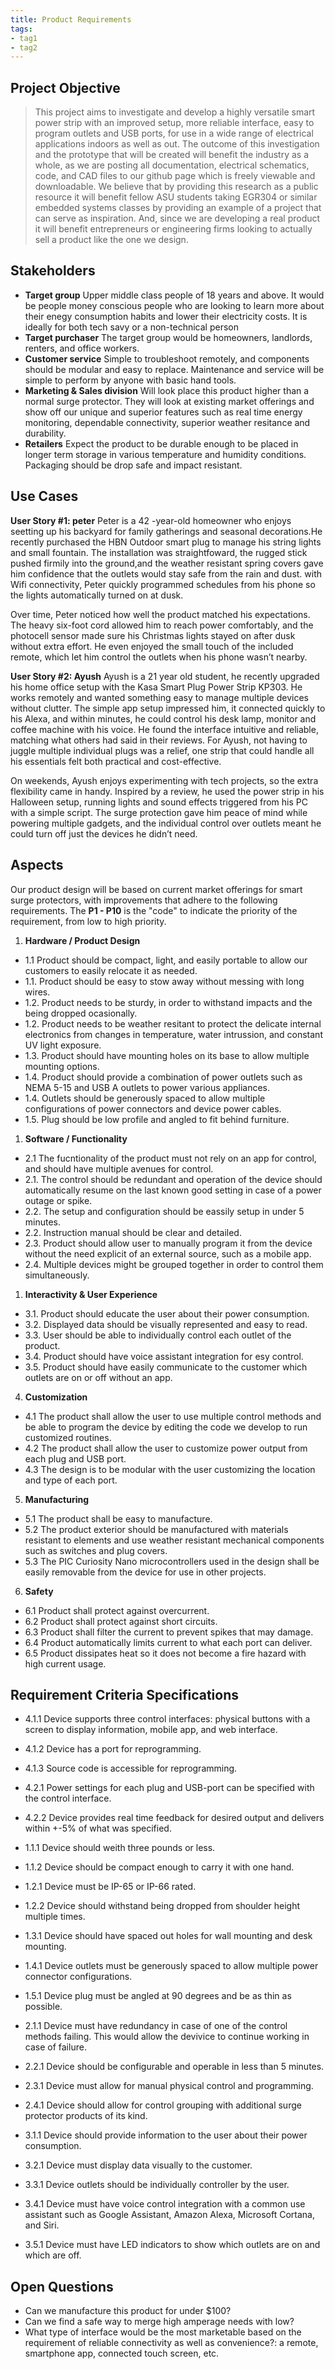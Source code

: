 ```yaml
---
title: Product Requirements
tags:
- tag1
- tag2
---
```


## Project Objective
>This project aims to investigate and develop a highly versatile smart power strip with an improved setup, more reliable interface, easy to program outlets and USB ports, for use in a wide range of electrical applications indoors as well as out. The outcome of this investigation and the prototype that will be created will benefit the industry as a whole, as we are posting all documentation, electrical schematics, code, and CAD files to our github page which is freely viewable and downloadable. We believe that by providing this research as a public resource it will benefit fellow ASU students taking EGR304 or similar embedded systems classes by providing an example of a project that can serve as inspiration. And, since we are developing a real product it will benefit entrepreneurs or engineering firms looking to actually sell a product like the one we design.

## Stakeholders

- **Target group** Upper middle class people of 18 years and above. It would be people money conscious people who are looking to learn more about their enegy consumption habits and lower their electricity costs. It is ideally for both tech savy or a non-technical person 
- **Target purchaser** The target group would be homeowners, landlords, renters, and office workers.
- **Customer service** Simple to troubleshoot remotely, and components should be modular and easy to replace. Maintenance and service will be simple to perform by anyone with basic hand tools.
- **Marketing & Sales division** Will look place this product higher than a normal surge protector. They will look at existing market offerings and show off our unique and superior features such as real time energy monitoring, dependable connectivity, superior weather resitance and durability.
- **Retailers** Expect the product to be durable enough to be placed in longer term storage in various temperature and humidity conditions. Packaging should be drop safe and impact resistant.

## Use Cases

**User Story #1: peter**
Peter is a 42 -year-old homeowner who enjoys seetting up his backyard for family gatherings and seasonal decorations.He recently purchased the HBN Outdoor smart plug to manage his string lights and small fountain. The installation was straightfoward, the rugged stick pushed firmily into the ground,and the weather resistant spring covers gave him confidence that the outlets would stay safe from the rain and dust. with Wifi connectivity, Peter quickly programmed schedules from his phone so the lights automatically turned on at dusk.

Over time, Peter noticed how well the product matched his expectations. The heavy six-foot cord allowed him to reach power comfortably, and the photocell sensor made sure his Christmas lights stayed on after dusk without extra effort. He even enjoyed the small touch of the included remote, which let him control the outlets when his phone wasn’t nearby.

**User Story #2: Ayush**
Ayush is a 21 year old student, he recently upgraded his home office setup with the Kasa Smart Plug Power Strip KP303. He works remotely and wanted something easy to manage multiple devices without clutter. The simple app setup impressed him, it connected quickly to his Alexa, and within minutes, he could control his desk lamp, monitor and coffee machine with his voice. He found the interface intuitive and reliable, matching what others had said in their reviews. For Ayush, not having to juggle multiple individual plugs was a relief,  one strip that could handle all his essentials felt both practical and cost-effective.

On weekends, Ayush enjoys experimenting with tech projects, so the extra flexibility came in handy. Inspired by a review, he used the power strip in his Halloween setup, running lights and sound effects triggered from his PC with a simple script. The surge protection gave him peace of mind while powering multiple gadgets, and the individual control over outlets meant he could turn off just the devices he didn’t need.

## Aspects

Our product design will be based on current market offerings for smart surge protectors, with improvements that adhere to the following requirements. The **P1 - P10** is the "code" to indicate the priority of the requirement, from low to high priority.

1. **Hardware / Product Design**
* 1.1 Product should be compact, light, and easily portable to allow our customers to easily relocate it as needed.
* 1.1. Product should be easy to stow away without messing with long wires.
* 1.2. Product needs to be sturdy, in order to withstand impacts and the being dropped ocasionally.
* 1.2. Product needs to be weather resitant to protect the delicate internal electronics from changes in temperature, water intrussion, and constant UV light exposure.
* 1.3. Product should have mounting holes on its base to allow multiple mounting options.
* 1.4. Product should provide a combination of power outlets such as NEMA 5-15 and USB A outlets to power various appliances.
* 1.4. Outlets should be generously spaced to allow multiple configurations of power connectors and device power cables.    
* 1.5. Plug should be low profile and angled to fit behind furniture.
  
1. **Software / Functionality**
* 2.1 The fucntionality of the product must not rely on an app for control, and should have multiple avenues for control.
* 2.1. The control should be redundant and operation of the device should automatically resume on the last known good setting in case of a power outage or spike.
* 2.2. The setup and configuration should be eassily setup in under 5 minutes.
* 2.2. Instruction manual should be clear and detailed.   
* 2.3. Product should allow user to manually program it from the device without the need explicit of an external source, such as a mobile app.
* 2.4. Multiple devices might be grouped together in order to control them simultaneously. 

1. **Interactivity & User Experience**
* 3.1. Product should educate the user about their power consumption.
* 3.2. Displayed data should be visually represented and easy to read.  
* 3.3. User should be able to individually control each outlet of the product.
* 3.4. Product should have voice assistant integration for esy control.
* 3.5. Product should have easily communicate to the customer which outlets are on or off without an app.

4. **Customization**
* 4.1 The product shall allow the user to use multiple control methods and be able to program the device by editing the code we develop to run customized routines.
* 4.2 The product shall allow the user to customize power output from each plug and USB port.
* 4.3 The design is to be modular with the user customizing the location and type of each port.

5. **Manufacturing**
* 5.1 The product shall be easy to manufacture.
* 5.2 The product exterior should be manufactured with materials resistant to elements and use weather resistant mechanical components such as switches and plug covers.
* 5.3 The PIC Curiosity Nano microcontrollers used in the design shall be easily removable from the device for use in other projects.

6. **Safety**
* 6.1 Product shall protect against overcurrent.
* 6.2 Product shall protect against short circuits.
* 6.3 Product shall filter the current to prevent spikes that may damage.
* 6.4 Product automatically limits current to what each port can deliver. 
* 6.5 Product dissipates heat so it does not become a fire hazard with high current usage.

## Requirement Criteria Specifications
* 4.1.1 Device supports three control interfaces: physical buttons with a screen to display information, mobile app, and web interface.
* 4.1.2 Device has a port for reprogramming.
* 4.1.3 Source code is accessible for reprogramming.
* 4.2.1 Power settings for each plug and USB-port can be specified with the control interface.
* 4.2.2 Device provides real time feedback for desired output and delivers within +-5% of what was specified.

* 1.1.1 Device should weith three pounds or less.
* 1.1.2 Device should be compact enough to carry it with one hand.
* 1.2.1 Device must be IP-65 or IP-66 rated.
* 1.2.2 Device should withstand being dropped from shoulder height multiple times.
* 1.3.1 Device should have spaced out holes for wall mounting and desk mounting.
* 1.4.1 Device outlets must be generously spaced to allow multiple power connector configurations.
* 1.5.1 Device plug must be angled at 90 degrees and be as thin as possible.
* 2.1.1 Device must have redundancy in case of one of the control methods failing. This would allow the devivice to continue working in case of failure.
* 2.2.1 Device should be configurable and operable in less than 5 minutes.
* 2.3.1 Device must allow for manual physical control and programming.
* 2.4.1 Device should allow for control grouping with additional surge protector products of its kind. 
* 3.1.1 Device should provide information to the user about their power consumption.
* 3.2.1 Device must display data visually to the customer.
* 3.3.1 Device outlets should be individually controller by the user.
* 3.4.1 Device must have voice control integration with a common use assistant such as Google Assistant, Amazon Alexa, Microsoft Cortana, and Siri.
* 3.5.1 Device must have LED indicators to show which outlets are on and which are off.

## Open Questions
* Can we manufacture this product for under $100?
* Can we find a safe way to merge high amperage needs with low?
* What type of interface would be the most marketable based on the requirement of reliable connectivity as well as convenience?: a remote, smartphone app, connected touch screen, etc.